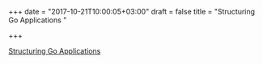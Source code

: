 +++
date = "2017-10-21T10:00:05+03:00"
draft = false
title = "Structuring Go Applications  "

+++

<p><a href="https://vluxe.io/flexible-server-structure.html">Structuring Go Applications  </a></p>
